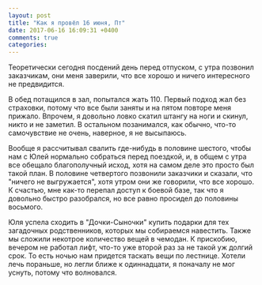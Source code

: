 ```yaml
---
layout: post
title: "Как я провёл 16 июня, Пт"
date: 2017-06-16 16:09:31 +0400
comments: true
categories: 
---
```

Теоретически сегодня посдений день перед отпуском, с утра позвонил заказчикам, они меня заверили, что все хорошо и ничего интересного не предвидится.

В обед потащился в зал, попытался жать 110. Первый подход жал без страховки, потому что все были заняты и на пятом повторе меня прижало. Впрочем, я довольно ловко скатил штангу на ноги и скинул, никто и не заметил. В остальном позанимался, как обычно, что-то самочувствие не очень, наверное, я не высыпаюсь.

Вообще я рассчитывал свалить где-нибудь в половине шестого, чтобы нам с Юлей нормально собраться перед поездкой, и, в общем с утра все обещало благополучный исход, хотя на самом деле это просто был такой план. В половине четвертого позвонили заказчики и сказали, что "ничего не выгружается", хотя утром они же говорили, что все хорошо. К счастью, мне как-то перепал доступ к боевой базе, так что я довольно быстро разобрался, но все равно просидел до половины восьмого.

Юля успела сходить в "Дочки-Сыночки" купить подарки для тех загадочных родственников, которых мы собираемся навестить. Также мы сложили некотрое количество вещей в чемодан. К прискобию, вечером не работал лифт, что-то уже второй раз за не такой уж долгий срок. То есть ночью нам придется таскать вещи по лестнице. Хотели лечь пораньше, но легли ближе к одиннадцати, я поначалу не мог уснуть, потому что волновался.
